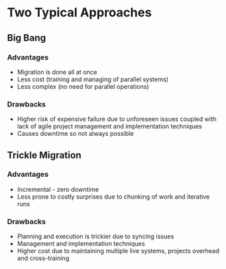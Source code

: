 <!-- DM Basics : 2 typical approaches to data migration -->

# Two Typical Approaches

## Big Bang
### Advantages
- Migration is done all at once
- Less cost (training and managing of parallel systems)
- Less complex (no need for parallel operations)

### Drawbacks
- Higher risk of expensive failure due to unforeseen issues coupled with lack of agile project management and implementation techniques
- Causes downtime so not always possible

## Trickle Migration
### Advantages
- Incremental - zero downtime
- Less prone to costly surprises due to chunking of work and iterative runs

### Drawbacks
- Planning and execution is trickier due to syncing issues
- Management and implementation techniques
- Higher cost due to maintaining multiple live systems, projects overhead and cross-training


